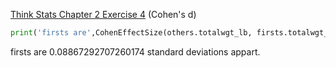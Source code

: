 [Think Stats Chapter 2 Exercise 4](http://greenteapress.com/thinkstats2/html/thinkstats2003.html#toc24) (Cohen's d)

```python
print('firsts are',CohenEffectSize(others.totalwgt_lb, firsts.totalwgt_lb),'standard deviations appart.',sep=" ")
```
firsts are 0.08867292707260174 standard deviations appart.
